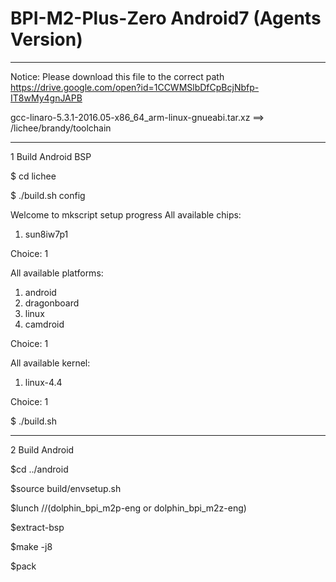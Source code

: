 # BPI-M2-Plus-Zero Android7 (Agents Version)

----------
Notice: Please download this file to the correct path https://drive.google.com/open?id=1CCWMSlbDfCpBcjNbfp-IT8wMy4gnJAPB

gcc-linaro-5.3.1-2016.05-x86_64_arm-linux-gnueabi.tar.xz ==> /lichee/brandy/toolchain

----------
1 Build Android BSP

 $ cd lichee
 
 $ ./build.sh config       

Welcome to mkscript setup progress
All available chips:
   1. sun8iw7p1
   
Choice: 1


All available platforms:
   1. android
   2. dragonboard
   3. linux
   4. camdroid

Choice: 1


All available kernel:
   1. linux-4.4
 
Choice: 1

   $ ./build.sh 

***********

2 Build Android 

   $cd ../android

   $source build/envsetup.sh
   
   $lunch    //(dolphin_bpi_m2p-eng  or dolphin_bpi_m2z-eng)
   
   $extract-bsp
   
   $make -j8
   
   $pack

